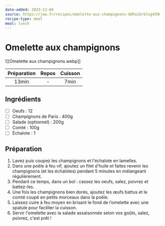 ```yaml
---
date-added: 2023-12-04
source: https://jow.fr/recipes/omelette-aux-champignons-8dhoibrblxg439mb0p0b
recipe-type: meal
meal: lunch
---
```


# Omelette aux champignons

![[Omelette aux champignons.webp]]

| Préparation | Repos | Cuisson |
|:-----------:|:-----:|:-------:|
|    13min    |   -   |  7min   |

## Ingrédients

- [ ] Oeufs : 12
- [ ] Champignons de Paris : 400g
- [ ] Salade (optionnel) : 200g
- [ ] Comté : 100g
- [ ] Échalote : 1

## Préparation

1. Lavez puis coupez les champignons et l'échalote en lamelles.
2. Dans une poêle à feu vif, ajoutez un filet d'huile et faites revenir les champignons (et les échalotes) pendant 5 minutes en mélangeant régulièrement.
3. Pendant ce temps, dans un bol : cassez les oeufs, salez, poivrez et battez-les.
4. Une fois les champignons bien dorés, ajoutez les œufs battus et le comté coupé en petits morceaux dans la poêle.
5. Laissez cuire à feu moyen en brisant le fond de l’omelette avec une spatule pour faciliter la cuisson.
6. Servir l'omelette avec la salade assaisonnée selon vos goûts, salez, poivrez, c'est prêt !
